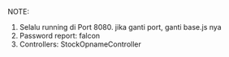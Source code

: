 NOTE:
1. Selalu running di Port 8080. jika ganti port, ganti base.js nya
2. Password report: falcon
3. Controllers: StockOpnameController